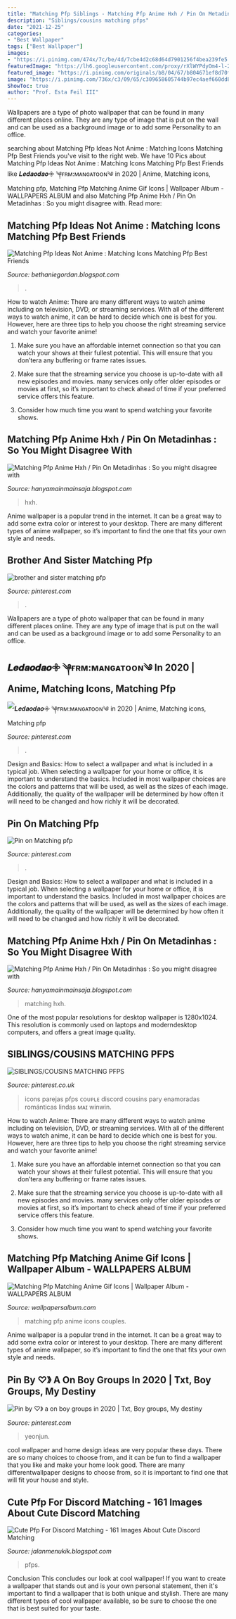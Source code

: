 ```yaml
---
title: "Matching Pfp Siblings - Matching Pfp Anime Hxh / Pin On Metadinhas : So You Might Disagree With"
description: "Siblings/cousins matching pfps"
date: "2021-12-25"
categories:
- "Best Wallpaper"
tags: ["Best Wallpaper"]
images:
- "https://i.pinimg.com/474x/7c/be/4d/7cbe4d2c68d64d7901256f4bea239fe5.jpg"
featuredImage: "https://lh6.googleusercontent.com/proxy/rXlWYPdyOm4-l-2pPBhmwpvMYFggXRU7ktd8v43IVxqhIyHGIXjoM4gs7w_yL46orrUAPsxFPnuNhEOHDrJDjp2iQfjgl5ANkuQOEQX8Q71owQHwQaYv7FX02yz3ycjl=w1200-h630-p-k-no-nu"
featured_image: "https://i.pinimg.com/originals/b8/04/67/b804671ef8d70f90440b4be9522c0b20.jpg"
image: "https://i.pinimg.com/736x/c3/09/65/c309658605744b97ec4aef660dd8a820.jpg"
ShowToc: true
author: "Prof. Esta Feil III"
---
```





Wallpapers are a type of photo wallpaper that can be found in many different places online. They are any type of image that is put on the wall and can be used as a background image or to add some Personality to an office.

	

		
searching about Matching Pfp Ideas Not Anime : Matching Icons Matching Pfp Best Friends you've visit to the right web. We have 10 Pics about Matching Pfp Ideas Not Anime : Matching Icons Matching Pfp Best Friends like 𝑳𝒆𝒅𝒂𝒐𝒅𝒂𝒐𖧷 ༆ғʀᴍ:ᴍᴀɴɢᴀᴛᴏᴏɴ༄ in 2020 | Anime, Matching icons, Matching pfp, Matching Pfp Matching Anime Gif Icons | Wallpaper Album - WALLPAPERS ALBUM and also Matching Pfp Anime Hxh / Pin On Metadinhas : So you might disagree with. Read more:
		
    
## Matching Pfp Ideas Not Anime : Matching Icons Matching Pfp Best Friends

<img loading=lazy src="https://lh5.googleusercontent.com/proxy/ITSVou7NPHp1-NAhY2QmmuUQ_iYa16ywhu30skyRs_Qp7UHkdNQ0b60atbKrPCatrwdY0GVokFYacyUYFGTCuGuv3eUNxosNAe-1YHLyaBE3eg6SPW7GS-1C_q_rkgXQ=w1200-h630-p-k-no-nu" onerror="this.onerror=null;this.src='https://tse2.mm.bing.net/th?id=OIP.H4bjm5JuA56uwxx6WFGqAAHaD4&amp;pid=15.1';" alt="Matching Pfp Ideas Not Anime : Matching Icons Matching Pfp Best Friends">

_Source: bethaniegordan.blogspot.com_

>. 

	

How to watch Anime: There are many different ways to watch anime including on television, DVD, or streaming services.
With all of the different ways to watch anime, it can be hard to decide which one is best for you. However, here are three tips to help you choose the right streaming service and watch your favorite anime!
1. Make sure you have an affordable internet connection so that you can watch your shows at their fullest potential. This will ensure that you don’tera any buffering or frame rates issues.

2. Make sure that the streaming service you choose is up-to-date with all new episodes and movies. many services only offer older episodes or movies at first, so it’s important to check ahead of time if your preferred service offers this feature.

3. Consider how much time you want to spend watching your favorite shows.

    
## Matching Pfp Anime Hxh / Pin On Metadinhas : So You Might Disagree With

<img loading=lazy src="https://64.media.tumblr.com/f412a1e7288c5fe2342f966461618d04/ae23a9e5d82ed74e-cd/s640x960/b56054f212e718a6c9c789268888ea5d39c7d9d2.jpg" onerror="this.onerror=null;this.src='https://tse1.mm.bing.net/th?id=OIP.v9xx7E6xqtSzWyuH39fEGgHaHa&amp;pid=15.1';" alt="Matching Pfp Anime Hxh / Pin On Metadinhas : So you might disagree with">

_Source: hanyamainmainsaja.blogspot.com_

>hxh. 

	

Anime wallpaper is a popular trend in the internet. It can be a great way to add some extra color or interest to your desktop. There are many different types of anime wallpaper, so it’s important to find the one that fits your own style and needs.

    
## Brother And Sister Matching Pfp

<img loading=lazy src="https://i.pinimg.com/474x/7c/be/4d/7cbe4d2c68d64d7901256f4bea239fe5.jpg" onerror="this.onerror=null;this.src='https://tse1.mm.bing.net/th?id=OIP.82KD5oJyuIwMXx2SSRY9twAAAA&amp;pid=15.1';" alt="brother and sister matching pfp">

_Source: pinterest.com_

>. 

	



Wallpapers are a type of photo wallpaper that can be found in many different places online. They are any type of image that is put on the wall and can be used as a background image or to add some Personality to an office.

    
## 𝑳𝒆𝒅𝒂𝒐𝒅𝒂𝒐𖧷 ༆ғʀᴍ:ᴍᴀɴɢᴀᴛᴏᴏɴ༄ In 2020 | Anime, Matching Icons, Matching Pfp

<img loading=lazy src="https://i.pinimg.com/736x/c3/09/65/c309658605744b97ec4aef660dd8a820.jpg" onerror="this.onerror=null;this.src='https://tse3.mm.bing.net/th?id=OIP.J35Db97qCT_1rFPiGMCk1wHaHa&amp;pid=15.1';" alt="𝑳𝒆𝒅𝒂𝒐𝒅𝒂𝒐𖧷 ༆ғʀᴍ:ᴍᴀɴɢᴀᴛᴏᴏɴ༄ in 2020 | Anime, Matching icons, Matching pfp">

_Source: pinterest.com_

>. 

	

Design and Basics: How to select a wallpaper and what is included in a typical job.
When selecting a wallpaper for your home or office, it is important to understand the basics. Included in most wallpaper choices are the colors and patterns that will be used, as well as the sizes of each image. Additionally, the quality of the wallpaper will be determined by how often it will need to be changed and how richly it will be decorated.

    
## Pin On Matching Pfp

<img loading=lazy src="https://i.pinimg.com/originals/46/81/a3/4681a3ac94c9d72f7cbe8e6201021643.jpg" onerror="this.onerror=null;this.src='https://tse2.mm.bing.net/th?id=OIP.Y24ut4KGhGNtFwiVGiV9yAHaG7&amp;pid=15.1';" alt="Pin on Matching pfp">

_Source: pinterest.com_

>. 

	

Design and Basics: How to select a wallpaper and what is included in a typical job.
When selecting a wallpaper for your home or office, it is important to understand the basics. Included in most wallpaper choices are the colors and patterns that will be used, as well as the sizes of each image. Additionally, the quality of the wallpaper will be determined by how often it will need to be changed and how richly it will be decorated.

    
## Matching Pfp Anime Hxh / Pin On Metadinhas : So You Might Disagree With

<img loading=lazy src="https://i.pinimg.com/originals/a9/34/d9/a934d90270950cdedcef11369f023fb1.jpg" onerror="this.onerror=null;this.src='https://tse2.mm.bing.net/th?id=OIP.RaeyTKS8TcKRP2pP_gBIXwHaHy&amp;pid=15.1';" alt="Matching Pfp Anime Hxh / Pin On Metadinhas : So you might disagree with">

_Source: hanyamainmainsaja.blogspot.com_

>matching hxh. 

	

One of the most popular resolutions for desktop wallpaper is 1280x1024. This resolution is commonly used on laptops and moderndesktop computers, and offers a great image quality.

    
## SIBLINGS/COUSINS MATCHING PFPS

<img loading=lazy src="https://i.pinimg.com/474x/3a/e7/ad/3ae7ad529314682d2dd3e7c29cf21356.jpg" onerror="this.onerror=null;this.src='https://tse3.mm.bing.net/th?id=OIP.nrdWt7R_vahJJJ6hGg8qbwAAAA&amp;pid=15.1';" alt="SIBLINGS/COUSINS MATCHING PFPS">

_Source: pinterest.co.uk_

>icons parejas pfps ᴄᴏᴜᴘʟᴇ discord cousins pary enamoradas románticas lindas ᴍᴀɪ winwin. 

	

How to watch Anime: There are many different ways to watch anime including on television, DVD, or streaming services.
With all of the different ways to watch anime, it can be hard to decide which one is best for you. However, here are three tips to help you choose the right streaming service and watch your favorite anime!
1. Make sure you have an affordable internet connection so that you can watch your shows at their fullest potential. This will ensure that you don’tera any buffering or frame rates issues.

2. Make sure that the streaming service you choose is up-to-date with all new episodes and movies. many services only offer older episodes or movies at first, so it’s important to check ahead of time if your preferred service offers this feature.

3. Consider how much time you want to spend watching your favorite shows.

    
## Matching Pfp Matching Anime Gif Icons | Wallpaper Album - WALLPAPERS ALBUM

<img loading=lazy src="https://i.pinimg.com/originals/b8/04/67/b804671ef8d70f90440b4be9522c0b20.jpg" onerror="this.onerror=null;this.src='https://tse4.mm.bing.net/th?id=OIP.WOG6ns8hIGc9TZxVBPfJeQHaH3&amp;pid=15.1';" alt="Matching Pfp Matching Anime Gif Icons | Wallpaper Album - WALLPAPERS ALBUM">

_Source: wallpapersalbum.com_

>matching pfp anime icons couples. 

	

Anime wallpaper is a popular trend in the internet. It can be a great way to add some extra color or interest to your desktop. There are many different types of anime wallpaper, so it’s important to find the one that fits your own style and needs.

    
## Pin By ♡》 A On Boy Groups In 2020 | Txt, Boy Groups, My Destiny

<img loading=lazy src="https://i.pinimg.com/736x/bb/5d/df/bb5ddfafc967e481f0db96bb97b54971.jpg" onerror="this.onerror=null;this.src='https://tse4.mm.bing.net/th?id=OIP.BaGdH-BkdQV9Gk-n37_OOAHaF7&amp;pid=15.1';" alt="Pin by ♡》 a on boy groups in 2020 | Txt, Boy groups, My destiny">

_Source: pinterest.com_

>yeonjun. 

	

cool wallpaper and home design ideas are very popular these days. There are so many choices to choose from, and it can be fun to find a wallpaper that you like and make your home look good. There are many differentwallpaper designs to choose from, so it is important to find one that will fit your house and style.

    
## Cute Pfp For Discord Matching - 161 Images About Cute Discord Matching

<img loading=lazy src="https://lh6.googleusercontent.com/proxy/rXlWYPdyOm4-l-2pPBhmwpvMYFggXRU7ktd8v43IVxqhIyHGIXjoM4gs7w_yL46orrUAPsxFPnuNhEOHDrJDjp2iQfjgl5ANkuQOEQX8Q71owQHwQaYv7FX02yz3ycjl=w1200-h630-p-k-no-nu" onerror="this.onerror=null;this.src='https://tse1.mm.bing.net/th?id=OIP.UbePucmbri-qKrSlzYn_ZwHaHS&amp;pid=15.1';" alt="Cute Pfp For Discord Matching - 161 Images About Cute Discord Matching">

_Source: jalanmenukik.blogspot.com_

>pfps. 

	

Conclusion
This concludes our look at cool wallpaper! If you want to create a wallpaper that stands out and is your own personal statement, then it's important to find a wallpaper that is both unique and stylish. There are many different types of cool wallpaper available, so be sure to choose the one that is best suited for your taste.

